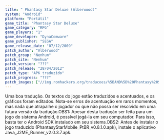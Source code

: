 ```yaml
---
title: " Phantasy Star Deluxe (Alberwood)"
system: "Android"
platform: "Portátil"
game_title: "Phantasy Star Deluxe"
game_category: "RPG"
game_players: "1"
game_developer: "DynaComware"
game_publisher: "SEGA"
game_release_date: "07/12/2009"
patch_author: "Alberwood"
patch_group: "Nenhum"
patch_site: "Nenhum"
patch_version: "???"
patch_release: "28/04/2012"
patch_type: "APK traduzido"
patch_progress: "???"
patch_images: ["//img.romhackers.org/traducoes/%5BAND%5D%20Phantasy%20Star%20Deluxe%20-%20Alberwood%20-%201.jpg","//img.romhackers.org/traducoes/%5BAND%5D%20Phantasy%20Star%20Deluxe%20-%20Alberwood%20-%202.jpg","//img.romhackers.org/traducoes/%5BAND%5D%20Phantasy%20Star%20Deluxe%20-%20Alberwood%20-%203.jpg"]
---
```

Uma boa tradução. Os textos do jogo estão traduzidos e acentuados, e os gráficos foram editados. Nota-se erros de acentuação em raros momentos, mas nada que atrapalhe o jogador ou que não possa ser resolvido em uma futura versão da tradução.OBS1: Apesar desta tradução ser feita para um jogo do sistema Android, é possível jogá-la em seu computador. Para isso, basta ter o Android SDK instalado em seu sistema.OBS2: Antes de instalar o jogo traduzido (PhantasyStarMobile_PtBR_v0.8.1.0.apk), instale o aplicativo Java_J2ME_Runner_v2.0.3.7.apk.